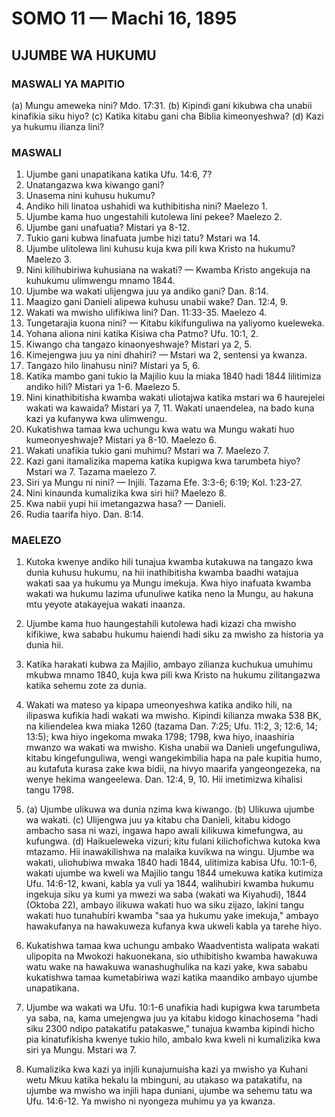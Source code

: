 # SOMO 11 — Machi 16, 1895

## UJUMBE WA HUKUMU

### MASWALI YA MAPITIO

(a) Mungu ameweka nini? Mdo. 17:31.
(b) Kipindi gani kikubwa cha unabii kinafikia siku hiyo?
(c) Katika kitabu gani cha Biblia kimeonyeshwa?
(d) Kazi ya hukumu ilianza lini?

### MASWALI

1. Ujumbe gani unapatikana katika Ufu. 14:6, 7?
2. Unatangazwa kwa kiwango gani?
3. Unasema nini kuhusu hukumu?
4. Andiko hili linatoa ushahidi wa kuthibitisha nini? Maelezo 1.
5. Ujumbe kama huo ungestahili kutolewa lini pekee? Maelezo 2.
6. Ujumbe gani unafuatia? Mistari ya 8-12.
7. Tukio gani kubwa linafuata jumbe hizi tatu? Mstari wa 14.
8. Ujumbe ulitolewa lini kuhusu kuja kwa pili kwa Kristo na hukumu? Maelezo 3.
9. Nini kilihubiriwa kuhusiana na wakati? — Kwamba Kristo angekuja na kuhukumu ulimwengu mnamo 1844.
10. Ujumbe wa wakati ulijengwa juu ya andiko gani? Dan. 8:14.
11. Maagizo gani Danieli alipewa kuhusu unabii wake? Dan. 12:4, 9.
12. Wakati wa mwisho ulifikiwa lini? Dan. 11:33-35. Maelezo 4.
13. Tungetarajia kuona nini? — Kitabu kikifunguliwa na yaliyomo kueleweka.
14. Yohana aliona nini katika Kisiwa cha Patmo? Ufu. 10:1, 2.
15. Kiwango cha tangazo kinaonyeshwaje? Mistari ya 2, 5.
16. Kimejengwa juu ya nini dhahiri? — Mstari wa 2, sentensi ya kwanza.
17. Tangazo hilo linahusu nini? Mistari ya 5, 6.
18. Katika mambo gani tukio la Majilio kuu la miaka 1840 hadi 1844 lilitimiza andiko hili? Mistari ya 1-6. Maelezo 5.
19. Nini kinathibitisha kwamba wakati uliotajwa katika mstari wa 6 haurejelei wakati wa kawaida? Mistari ya 7, 11. Wakati unaendelea, na bado kuna kazi ya kufanywa kwa ulimwengu.
20. Kukatishwa tamaa kwa uchungu kwa watu wa Mungu wakati huo kumeonyeshwaje? Mistari ya 8-10. Maelezo 6.
21. Wakati unafikia tukio gani muhimu? Mstari wa 7. Maelezo 7.
22. Kazi gani itamalizika mapema katika kupigwa kwa tarumbeta hiyo? Mstari wa 7. Tazama maelezo 7.
23. Siri ya Mungu ni nini? — Injili. Tazama Efe. 3:3-6; 6:19; Kol. 1:23-27.
24. Nini kinaunda kumalizika kwa siri hii? Maelezo 8.
25. Kwa nabii yupi hii imetangazwa hasa? — Danieli.
26. Rudia taarifa hiyo. Dan. 8:14.

### MAELEZO

1. Kutoka kwenye andiko hili tunajua kwamba kutakuwa na tangazo kwa dunia kuhusu hukumu, na hii inathibitisha kwamba baadhi watajua wakati saa ya hukumu ya Mungu imekuja. Kwa hiyo inafuata kwamba wakati wa hukumu lazima ufunuliwe katika neno la Mungu, au hakuna mtu yeyote atakayejua wakati inaanza.

2. Ujumbe kama huo haungestahili kutolewa hadi kizazi cha mwisho kifikiwe, kwa sababu hukumu haiendi hadi siku za mwisho za historia ya dunia hii.

3. Katika harakati kubwa za Majilio, ambayo zilianza kuchukua umuhimu mkubwa mnamo 1840, kuja kwa pili kwa Kristo na hukumu zilitangazwa katika sehemu zote za dunia.

4. Wakati wa mateso ya kipapa umeonyeshwa katika andiko hili, na ilipaswa kufikia hadi wakati wa mwisho. Kipindi kilianza mwaka 538 BK, na kiliendelea kwa miaka 1260 (tazama Dan. 7:25; Ufu. 11:2, 3; 12:6, 14; 13:5); kwa hiyo ingekoma mwaka 1798; 1798, kwa hiyo, inaashiria mwanzo wa wakati wa mwisho. Kisha unabii wa Danieli ungefunguliwa, kitabu kingefunguliwa, wengi wangekimbilia hapa na pale kupitia humo, au kutafuta kurasa zake kwa bidii, na hivyo maarifa yangeongezeka, na wenye hekima wangeelewa. Dan. 12:4, 9, 10. Hii imetimizwa kihalisi tangu 1798.

5. (a) Ujumbe ulikuwa wa dunia nzima kwa kiwango. (b) Ulikuwa ujumbe wa wakati. (c) Ulijengwa juu ya kitabu cha Danieli, kitabu kidogo ambacho sasa ni wazi, ingawa hapo awali kilikuwa kimefungwa, au kufungwa. (d) Haikueleweka vizuri; kitu fulani kilichofichwa kutoka kwa mtazamo. Hii inawakilishwa na malaika kuvikwa na wingu. Ujumbe wa wakati, uliohubiwa mwaka 1840 hadi 1844, ulitimiza kabisa Ufu. 10:1-6, wakati ujumbe wa kweli wa Majilio tangu 1844 umekuwa katika kutimiza Ufu. 14:6-12, kwani, kabla ya vuli ya 1844, walihubiri kwamba hukumu ingekuja siku ya kumi ya mwezi wa saba (wakati wa Kiyahudi), 1844 (Oktoba 22), ambayo ilikuwa wakati huo wa siku zijazo, lakini tangu wakati huo tunahubiri kwamba "saa ya hukumu yake imekuja," ambayo hawakufanya na hawakuweza kufanya kwa ukweli kabla ya tarehe hiyo.

6. Kukatishwa tamaa kwa uchungu ambako Waadventista walipata wakati ulipopita na Mwokozi hakuonekana, sio uthibitisho kwamba hawakuwa watu wake na hawakuwa wanashughulika na kazi yake, kwa sababu kukatishwa tamaa kumetabiriwa wazi katika maandiko ambayo ujumbe unapatikana.

7. Ujumbe wa wakati wa Ufu. 10:1-6 unafikia hadi kupigwa kwa tarumbeta ya saba, na, kama umejengwa juu ya kitabu kidogo kinachosema "hadi siku 2300 ndipo patakatifu patakaswe," tunajua kwamba kipindi hicho pia kinatufikisha kwenye tukio hilo, ambalo kwa kweli ni kumalizika kwa siri ya Mungu. Mstari wa 7.

8. Kumalizika kwa kazi ya injili kunajumuisha kazi ya mwisho ya Kuhani wetu Mkuu katika hekalu la mbinguni, au utakaso wa patakatifu, na ujumbe wa mwisho wa injili hapa duniani, ujumbe wa sehemu tatu wa Ufu. 14:6-12. Ya mwisho ni nyongeza muhimu ya ya kwanza.